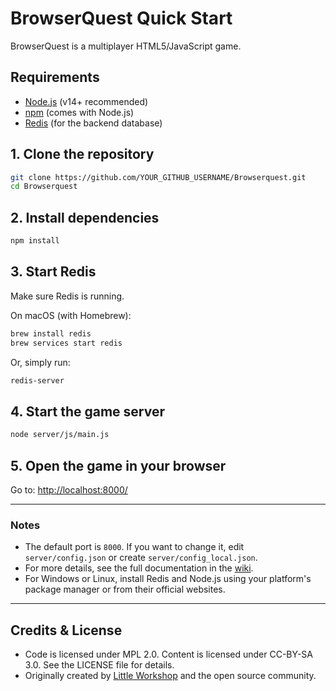 # BrowserQuest Quick Start

BrowserQuest is a multiplayer HTML5/JavaScript game.

## Requirements

- [Node.js](https://nodejs.org/) (v14+ recommended)
- [npm](https://www.npmjs.com/) (comes with Node.js)
- [Redis](https://redis.io/) (for the backend database)

## 1. Clone the repository

```sh
git clone https://github.com/YOUR_GITHUB_USERNAME/Browserquest.git
cd Browserquest
```

## 2. Install dependencies

```sh
npm install
```

## 3. Start Redis

Make sure Redis is running.

On macOS (with Homebrew):

```sh
brew install redis
brew services start redis
```

Or, simply run:

```sh
redis-server
```

## 4. Start the game server

```sh
node server/js/main.js
```

## 5. Open the game in your browser

Go to: [http://localhost:8000/](http://localhost:8000/)

---

### Notes

- The default port is `8000`. If you want to change it, edit `server/config.json` or create `server/config_local.json`.
- For more details, see the full documentation in the [wiki](https://github.com/browserquest/BrowserQuest/wiki).
- For Windows or Linux, install Redis and Node.js using your platform's package manager or from their official websites.

---

## Credits & License

- Code is licensed under MPL 2.0. Content is licensed under CC-BY-SA 3.0. See the LICENSE file for details.
- Originally created by [Little Workshop](http://www.littleworkshop.fr) and the open source community.
